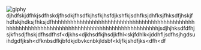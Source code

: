 ![giphy](https://github.com/Mendeh1/Mendeh1/assets/91163094/22e61658-83f8-462d-926b-9749a6f17f13) djhdfskjdfhkjsdfhskdjfhsdkjfhsdfkjhsfkjhsfdjkshfkjsdhfksjdhfksjfhksdfjhskjfhdfskjhdksjfhksjdfhhhhhhhhhhhhhhhhhhhhhhhhhhhhhhhhhhhhhhhhhhhhhhhhhhhhhhhhhhhhhhhhhhhhhhhhhhhhhhhhhhhhhhhhhhhhhhhjsdjhjhksdfdfhjsjkfhsdjfhskjdfhsdfhsf<djkhs<djkhsdfkjhsdjkfhl<skjfdhlk<jddhfljsdfhsjhgdsuihdgdfjksh<dfknbsdfkjbfdkjdbvkcnbkjldsbf<kljfkjshdfjks<dfh<df
